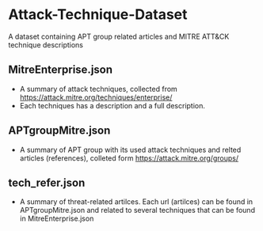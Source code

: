# Attack-Technique-Dataset
A dataset containing APT group related articles and MITRE ATT&amp;CK technique descriptions
## MitreEnterprise.json
* A summary of attack techniques, collected from https://attack.mitre.org/techniques/enterprise/
* Each techniques has a description and a full description.
## APTgroupMitre.json
* A summary of APT group with its used attack techniques and relted articles (references), colleted form https://attack.mitre.org/groups/
## tech_refer.json
* A summary of threat-related artilces. Each url (artilces) can be found in APTgroupMitre.json and related to several techniques that can be found in MitreEnterprise.json
